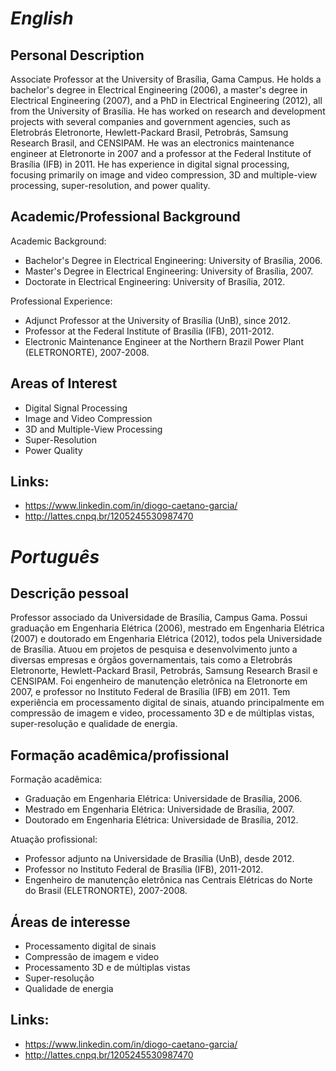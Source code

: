 # _English_

## Personal Description

Associate Professor at the University of Brasília, Gama Campus. He holds a bachelor's degree in Electrical Engineering (2006), a master's degree in Electrical Engineering (2007), and a PhD in Electrical Engineering (2012), all from the University of Brasília. He has worked on research and development projects with several companies and government agencies, such as Eletrobrás Eletronorte, Hewlett-Packard Brasil, Petrobrás, Samsung Research Brasil, and CENSIPAM. He was an electronics maintenance engineer at Eletronorte in 2007 and a professor at the Federal Institute of Brasília (IFB) in 2011. He has experience in digital signal processing, focusing primarily on image and video compression, 3D and multiple-view processing, super-resolution, and power quality.

## Academic/Professional Background

Academic Background:
- Bachelor's Degree in Electrical Engineering: University of Brasília, 2006.
- Master's Degree in Electrical Engineering: University of Brasília, 2007.
- Doctorate in Electrical Engineering: University of Brasília, 2012.

Professional Experience:
- Adjunct Professor at the University of Brasília (UnB), since 2012.
- Professor at the Federal Institute of Brasília (IFB), 2011-2012.
- Electronic Maintenance Engineer at the Northern Brazil Power Plant (ELETRONORTE), 2007-2008.

## Areas of Interest
- Digital Signal Processing
- Image and Video Compression
- 3D and Multiple-View Processing
- Super-Resolution
- Power Quality

## Links:
- https://www.linkedin.com/in/diogo-caetano-garcia/
- http://lattes.cnpq.br/1205245530987470

# _Português_

## Descrição pessoal

Professor associado da Universidade de Brasília, Campus Gama. Possui graduação em Engenharia Elétrica (2006), mestrado em Engenharia Elétrica (2007) e doutorado em Engenharia Elétrica (2012), todos pela Universidade de Brasília. Atuou em projetos de pesquisa e desenvolvimento junto a diversas empresas e órgãos governamentais, tais como a Eletrobrás Eletronorte, Hewlett-Packard Brasil, Petrobrás, Samsung Research Brasil e CENSIPAM. Foi engenheiro de manutenção eletrônica na Eletronorte em 2007, e professor no Instituto Federal de Brasília (IFB) em 2011. Tem experiência em processamento digital de sinais, atuando principalmente em compressão de imagem e video, processamento 3D e de múltiplas vistas, super-resolução e qualidade de energia.

## Formação acadêmica/profissional

Formação acadêmica:
- Graduação em Engenharia Elétrica: Universidade de Brasília, 2006.
- Mestrado em Engenharia Elétrica: Universidade de Brasília, 2007.
- Doutorado em Engenharia Elétrica: Universidade de Brasília, 2012.

Atuação profissional:
- Professor adjunto na Universidade de Brasília (UnB), desde 2012.
- Professor no Instituto Federal de Brasília (IFB), 2011-2012.
- Engenheiro de manutenção eletrônica nas Centrais Elétricas do Norte do Brasil (ELETRONORTE), 2007-2008.

## Áreas de interesse
- Processamento digital de sinais
- Compressão de imagem e video
- Processamento 3D e de múltiplas vistas
- Super-resolução
- Qualidade de energia

## Links:
- https://www.linkedin.com/in/diogo-caetano-garcia/
- http://lattes.cnpq.br/1205245530987470

<!--
**DiogoCaetanoGarcia/DiogoCaetanoGarcia** is a ✨ _special_ ✨ repository because its `README.md` (this file) appears on your GitHub profile.

Here are some ideas to get you started:

- 🔭 I’m currently working on ...
- 🌱 I’m currently learning ...
- 👯 I’m looking to collaborate on ...
- 🤔 I’m looking for help with ...
- 💬 Ask me about ...
- 📫 How to reach me: ...
- 😄 Pronouns: ...
- ⚡ Fun fact: ...
-->
